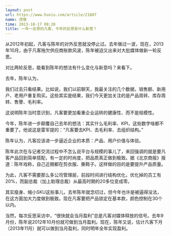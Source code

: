 ```yaml
---
layout: post
url: https://www.huxiu.com/article/21607
name: 虎嗅
time: 2013-10-17 08:28
title: 一年一反思的凡客，今年的反思有什么新意？
---
```

从2012年初起，凡客与陈年的对外反思就没停止过。去年做过一波，现在，2013年10月，由于凡客拖欠供应商账款风波，陈年被迫又出来对大批媒体做新一轮反思。

对比两轮反思，能看到陈年的想法有什么变化与新意吗？来看下。

去年，陈年认为，

我们过去只看结果。比如说，我们以前聊天，我最关注的几个数据，销售额、新用户、老用户重复购买。这些其实是结果，我们今天更加关注的是产品周转、库存周转、售謦、毛利率。

这说明陈年当时意识到，凡客要更加看重企业运转的健康性、而不是规模性。

今年，陈年进一步颠覆自己去年的想法：其实什么毛利率、KPI，这些数字啥都不重要了。他说这是雷军提的：“凡客要去KPI、去毛利率、去组织结构。”

陈年认为，凡客应该进一步逼近企业的本质：产品、用户价值与体验。

陈年此次在与记者交流过程中不怎么说平台与规模的事儿了，来回强调的就是要凡客产品回到简单搭配，有一定的时尚度，把品质真正做到极致。据《北京商报》报道：陈年戏称，自己近期都在剪衣服、撕鞋子。这样做的目的是要提升产品质量。

为此，凡客不需要那么多公司管理层，前段时间进行结构优化，优化掉的员工有20%，而副总裁（加上助理总裁）从最高时期的20多位变成零。

其实瘦身、缩小SKU这些事儿，去年陈年就念叨过，但今年也许是被逼得没法，在这方面加大力度做到极致。现在凡客要把产品锁定在基本款，颜色控制在30个以内。

当然，每次反思采访中，“很快就会当月盈利”总是凡客对媒体释放的信号。去年9月份，陈年说2012年10月份就可做到当月盈利。现在，陈年又说，估计凡客下月（2013年11月）就可以做到当月盈利，同时明年全年实现盈利。

